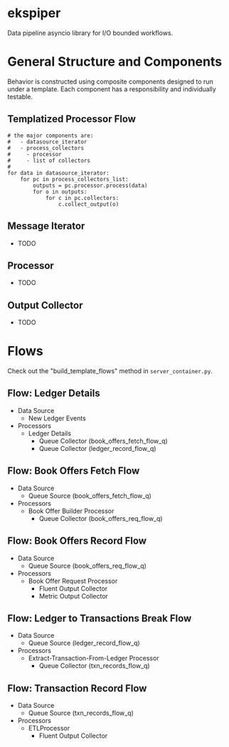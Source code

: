 # ekspiper
Data pipeline asyncio library for I/O bounded workflows.

# General Structure and Components
Behavior is constructed using composite components designed to run under a template. Each component has a responsibility and individually testable.

## Templatized Processor Flow
```
# the major components are:
#   - datasource_iterator
#   - process_collectors
#     - processor
#     - list of collectors
#
for data in datasource_iterator:
    for pc in process_collectors_list:
        outputs = pc.processor.process(data)
        for o in outputs:
            for c in pc.collectors:
                c.collect_output(o) 
```
## Message Iterator
- TODO

## Processor
- TODO

## Output Collector
- TODO

# Flows
Check out the "build_template_flows" method in `server_container.py`.

## Flow: Ledger Details
- Data Source
  - New Ledger Events
- Processors
  - Ledger Details
    - Queue Collector (book_offers_fetch_flow_q)
    - Queue Collector (ledger_record_flow_q)

## Flow: Book Offers Fetch Flow
- Data Source
  - Queue Source (book_offers_fetch_flow_q)
- Processors
  - Book Offer Builder Processor
    - Queue Collector (book_offers_req_flow_q)

## Flow: Book Offers Record Flow
- Data Source
  - Queue Source (book_offers_req_flow_q)
- Processors
  - Book Offer Request Processor
    - Fluent Output Collector
    - Metric Output Collector

## Flow: Ledger to Transactions Break Flow
- Data Source
  - Queue Source (ledger_record_flow_q)
- Processors
  - Extract-Transaction-From-Ledger Processor
    - Queue Collector (txn_records_flow_q)

## Flow: Transaction Record Flow
- Data Source
  - Queue Source (txn_records_flow_q)
- Processors
  - ETLProcessor
    - Fluent Output Collector